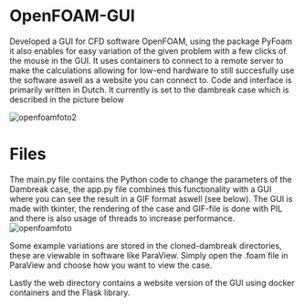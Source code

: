 # OpenFOAM-GUI

Developed a GUI for CFD software OpenFOAM, using the package PyFoam it also enables for easy variation of the given problem with a few clicks of the mouse in the GUI. It uses containers to connect to a remote server to make the calculations allowing for low-end hardware to still
succesfully use the software aswell as a website you can connect to. Code and interface is primarily written in Dutch. It currently is set to the dambreak case which is described in the picture below 

![openfoamfoto2](https://user-images.githubusercontent.com/80769012/224485343-d0c83cf0-eb2f-4f1a-bed4-8dfd3351c07b.png)

# Files 

The main.py file contains the Python code to change the parameters of the Dambreak case, the app.py file combines this functionality with a GUI where you can see the result in a GIF format aswell (see below). The GUI is made with tkinter, the rendering of the case and GIF-file is done with PIL and there is also usage of threads to increase performance. 
![openfoamfoto](https://user-images.githubusercontent.com/80769012/224371785-13b31f99-defc-40e0-805d-7fb85cd13e22.png)

Some example variations are stored in the cloned-dambreak directories, these are viewable in software like ParaView. Simply open the .foam file in ParaView and choose how you want to view the case. 

Lastly the web directory contains a website version of the GUI using docker containers and the Flask library. 
